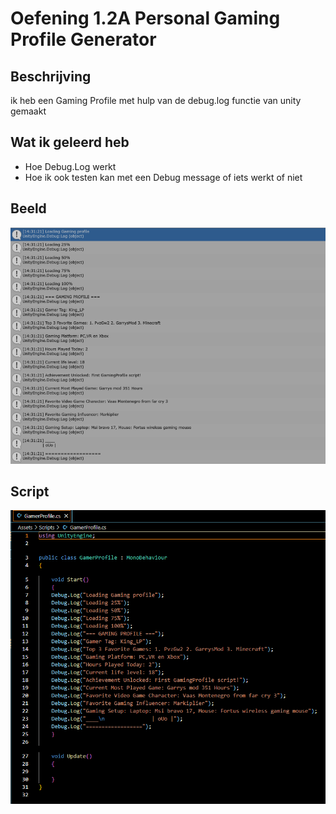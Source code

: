 # Oefening 1.2A Personal Gaming Profile Generator

## Beschrijving

ik heb een Gaming Profile met hulp van de debug.log functie van unity gemaakt

## Wat ik geleerd heb

* Hoe Debug.Log werkt
* Hoe ik ook testen kan met een Debug message of iets werkt of niet

## Beeld

![Beeld van het Gaming Profile](../beeldmaterial/oefening1_2A1.png)

## Script

![Beeld van het Script](../beeldmaterial/oefening1_2A2.png)